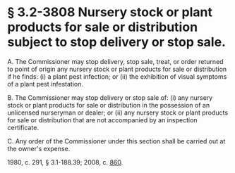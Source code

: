 # § 3.2-3808 Nursery stock or plant products for sale or distribution subject to stop delivery or stop sale.

<p>A. The Commissioner may stop delivery, stop sale, treat, or order returned to point of origin any nursery stock or plant products for sale or distribution if he finds: (i) a plant pest infection; or (ii) the exhibition of visual symptoms of a plant pest infestation.</p><p>B. The Commissioner may stop delivery or stop sale of: (i) any nursery stock or plant products for sale or distribution in the possession of an unlicensed nurseryman or dealer; or (ii) any nursery stock or plant products for sale or distribution that are not accompanied by an inspection certificate.</p><p>C. Any order of the Commissioner under this section shall be carried out at the owner's expense.</p><p>1980, c. 291, § 3.1-188.39; 2008, c. <a href='http://lis.virginia.gov/cgi-bin/legp604.exe?081+ful+CHAP0860'>860</a>.</p>